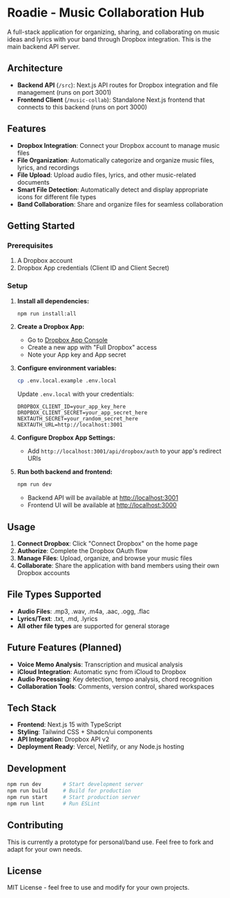 # Roadie - Music Collaboration Hub

A full-stack application for organizing, sharing, and collaborating on music ideas and lyrics with your band through Dropbox integration. This is the main backend API server.

## Architecture

- **Backend API** (`/src`): Next.js API routes for Dropbox integration and file management (runs on port 3001)
- **Frontend Client** (`/music-collab`): Standalone Next.js frontend that connects to this backend (runs on port 3000)

## Features

- **Dropbox Integration**: Connect your Dropbox account to manage music files
- **File Organization**: Automatically categorize and organize music files, lyrics, and recordings
- **File Upload**: Upload audio files, lyrics, and other music-related documents
- **Smart File Detection**: Automatically detect and display appropriate icons for different file types
- **Band Collaboration**: Share and organize files for seamless collaboration

## Getting Started

### Prerequisites

1. A Dropbox account
2. Dropbox App credentials (Client ID and Client Secret)

### Setup

1. **Install all dependencies:**
   ```bash
   npm run install:all
   ```

2. **Create a Dropbox App:**
   - Go to [Dropbox App Console](https://www.dropbox.com/developers/apps)
   - Create a new app with "Full Dropbox" access
   - Note your App key and App secret

3. **Configure environment variables:**
   ```bash
   cp .env.local.example .env.local
   ```
   
   Update `.env.local` with your credentials:
   ```
   DROPBOX_CLIENT_ID=your_app_key_here
   DROPBOX_CLIENT_SECRET=your_app_secret_here
   NEXTAUTH_SECRET=your_random_secret_here
   NEXTAUTH_URL=http://localhost:3001
   ```

4. **Configure Dropbox App Settings:**
   - Add `http://localhost:3001/api/dropbox/auth` to your app's redirect URIs

5. **Run both backend and frontend:**
   ```bash
   npm run dev
   ```
   - Backend API will be available at [http://localhost:3001](http://localhost:3001)
   - Frontend UI will be available at [http://localhost:3000](http://localhost:3000)

## Usage

1. **Connect Dropbox**: Click "Connect Dropbox" on the home page
2. **Authorize**: Complete the Dropbox OAuth flow
3. **Manage Files**: Upload, organize, and browse your music files
4. **Collaborate**: Share the application with band members using their own Dropbox accounts

## File Types Supported

- **Audio Files**: .mp3, .wav, .m4a, .aac, .ogg, .flac
- **Lyrics/Text**: .txt, .md, .lyrics
- **All other file types** are supported for general storage

## Future Features (Planned)

- **Voice Memo Analysis**: Transcription and musical analysis
- **iCloud Integration**: Automatic sync from iCloud to Dropbox
- **Audio Processing**: Key detection, tempo analysis, chord recognition
- **Collaboration Tools**: Comments, version control, shared workspaces

## Tech Stack

- **Frontend**: Next.js 15 with TypeScript
- **Styling**: Tailwind CSS + Shadcn/ui components
- **API Integration**: Dropbox API v2
- **Deployment Ready**: Vercel, Netlify, or any Node.js hosting

## Development

```bash
npm run dev       # Start development server
npm run build     # Build for production
npm run start     # Start production server
npm run lint      # Run ESLint
```

## Contributing

This is currently a prototype for personal/band use. Feel free to fork and adapt for your own needs.

## License

MIT License - feel free to use and modify for your own projects.
